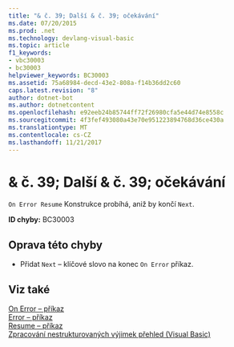 ```yaml
---
title: "& č. 39; Další & č. 39; očekávání"
ms.date: 07/20/2015
ms.prod: .net
ms.technology: devlang-visual-basic
ms.topic: article
f1_keywords:
- vbc30003
- bc30003
helpviewer_keywords: BC30003
ms.assetid: 75a68984-decd-43e2-808a-f14b36dd2c60
caps.latest.revision: "8"
author: dotnet-bot
ms.author: dotnetcontent
ms.openlocfilehash: e92eeb24b85744ff72f26980cfa5e44d74e8558c
ms.sourcegitcommit: 4f3fef493080a43e70e951223894768d36ce430a
ms.translationtype: MT
ms.contentlocale: cs-CZ
ms.lasthandoff: 11/21/2017
---
```

# <a name="39next39-expected"></a>& č. 39; Další & č. 39; očekávání
`On Error Resume` Konstrukce probíhá, aniž by končí `Next`.  
  
 **ID chyby:** BC30003  
  
## <a name="to-correct-this-error"></a>Oprava této chyby  
  
-   Přidat `Next` – klíčové slovo na konec `On Error` příkaz.  
  
## <a name="see-also"></a>Viz také  
 [On Error – příkaz](../../visual-basic/language-reference/statements/on-error-statement.md)  
 [Error – příkaz](../../visual-basic/language-reference/statements/error-statement.md)  
 [Resume – příkaz](../../visual-basic/language-reference/statements/resume-statement.md)  
 [Zpracování nestrukturovaných výjimek přehled (Visual Basic)](http://msdn.microsoft.com/en-us/d2d84b66-ff3a-4878-a578-484c0c6d5c3d)
